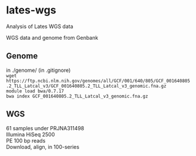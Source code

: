 # lates-wgs
Analysis of Lates WGS data   

WGS data and genome from Genbank


##  Genome

in ./genome/     (in .gitignore)      
`wget https://ftp.ncbi.nlm.nih.gov/genomes/all/GCF/001/640/805/GCF_001640805.2_TLL_Latcal_v3/GCF_001640805.2_TLL_Latcal_v3_genomic.fna.gz`     
`module load bwa/0.7.17`     
`bwa index GCF_001640805.2_TLL_Latcal_v3_genomic.fna.gz`     

## WGS   
61 samples under PRJNA311498     
Illumina HiSeq 2500      
PE 100 bp reads     
Download, align, in 100-series     